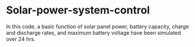 # Solar-power-system-control
In this code, a basic function of solar panel power, battery capacity, charge and discharge rates, and maximum battery voltage have been simulated over 24 hrs.
